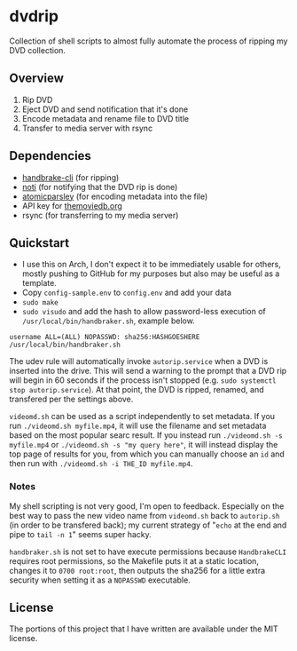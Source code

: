 # dvdrip

Collection of shell scripts to almost fully automate the process of ripping my
DVD collection.

## Overview

1. Rip DVD
1. Eject DVD and send notification that it's done
1. Encode metadata and rename file to DVD title
1. Transfer to media server with rsync

## Dependencies

- [handbrake-cli](https://handbrake.fr) (for ripping)
- [noti](https://github.com/variadico/noti) (for notifying that the DVD rip is
  done)
- [atomicparsley](https://bitbucket.org/wez/atomicparsley) (for encoding
  metadata into the file)
- API key for [themoviedb.org](https://themoviedb.org/)
- rsync (for transferring to my media server)

## Quickstart

- I use this on Arch, I don't expect it to be immediately usable for others,
  mostly pushing to GitHub for my purposes but also may be useful as a
  template.
- Copy `config-sample.env` to `config.env` and add your data
- `sudo make`
- `sudo visudo` and add the hash to allow password-less execution of
  `/usr/local/bin/handbraker.sh`, example below.

```plaintext
username ALL=(ALL) NOPASSWD: sha256:HASHGOESHERE /usr/local/bin/handbraker.sh
```

The udev rule will automatically invoke `autorip.service` when a DVD is
inserted into the drive. This will send a warning to the prompt that a DVD rip
will begin in 60 seconds if the process isn't stopped (e.g. `sudo systemctl
stop autorip.service`). At that point, the DVD is ripped, renamed, and
transfered per the settings above.

`videomd.sh` can be used as a script independently to set metadata. If you run
`./videomd.sh myfile.mp4`, it will use the filename and set metadata based on
the most popular searc result. If you instead run `./videomd.sh -s
myfile.mp4` or `./videomd.sh -s "my query here"`, it will instead display the
top page of results for you, from which you can manually choose an `id` and
then run with `./videomd.sh -i THE_ID myfile.mp4`.


### Notes

My shell scripting is not very good, I'm open to feedback. Especially on the
best way to pass the new video name from `videomd.sh` back to `autorip.sh` (in
order to be transfered back); my current strategy of "`echo` at the end and
pipe to `tail -n 1`" seems super hacky.

`handbraker.sh` is not set to have execute permissions because `HandbrakeCLI`
requires root permissions, so the Makefile puts it at a static location,
changes it to `0700 root:root`, then outputs the sha256 for a little extra
security when setting it as a `NOPASSWD` executable.

## License

The portions of this project that I have written are available under the MIT
license.
